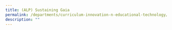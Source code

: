 ```yaml
---
title: (ALP) Sustaining Gaia
permalink: /departments/curriculum-innovation-n-educational-technology/alp-sustaining-gaia/
description: ""
---
```

 